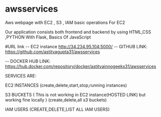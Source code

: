 # awsservices

Aws webpage with EC2 , S3 , IAM basic operations 
For EC2

Our application consists both frontend and backend by using HTML,CSS ,PYTHON With Flask, Basics Of JavaScript

#URL link 
-- EC2 instance 
http://34.234.95.104:5000/
-- GITHUB LINK:
https://github.com/astitvagupta31/awsservices

-- DOCKER HUB LINK:
https://hub.docker.com/repository/docker/astitvainnogeeks31/awsservices

SERVICES ARE:

EC2 INSTANCES (create,delete,start,stop,running instances)

S3 BUCKETS   ( This is not working in EC2 instance(HOSTED LINK) but working fine locally ) (create,delete,all s3 buckets)

IAM USERS  (CREATE,DELETE,LIST ALL IAM USERS)
